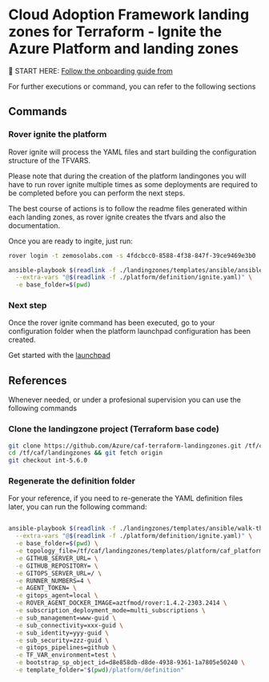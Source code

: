 # Cloud Adoption Framework landing zones for Terraform - Ignite the Azure Platform and landing zones


:rocket: START HERE: [Follow the onboarding guide from](https://aztfmod.github.io/documentation/docs/azure-landing-zones/landingzones/platform/org-setup)


For further executions or command, you can refer to the following sections

## Commands

### Rover ignite the platform

Rover ignite will  process the YAML files and start building the configuration structure of the TFVARS. 

Please note that during the creation of the platform landingones you will have to run rover ignite multiple times as some deployments are required to be completed before you can perform the next steps. 

The best course of actions is to follow the readme files generated within each landing zones, as rover ignite creates the tfvars and also the documentation.

Once you are ready to ingite, just run:

```bash
rover login -t zemosolabs.com -s 4fdcbcc0-8588-4f38-847f-39ce9469e3b0

ansible-playbook $(readlink -f ./landingzones/templates/ansible/ansible.yaml) \
  --extra-vars "@$(readlink -f ./platform/definition/ignite.yaml)" \
  -e base_folder=$(pwd)

```

### Next step

Once the rover ignite command has been executed, go to your configuration folder when the platform launchpad configuration has been created.

Get started with the [launchpad](/tf/caf/platform/definition/level0/launchpad)



## References

Whenever needed, or under a profesional supervision you can use the following commands

### Clone the landingzone project (Terraform base code)

```bash
git clone https://github.com/Azure/caf-terraform-landingzones.git /tf/caf/landingzones
cd /tf/caf/landingzones && git fetch origin
git checkout int-5.6.0

```

### Regenerate the definition folder

For your reference, if you need to re-generate the YAML definition files later, you can run the following command: 

```bash

ansible-playbook $(readlink -f ./landingzones/templates/ansible/walk-through-ci.yaml) \
  --extra-vars "@$(readlink -f ./platform/definition/ignite.yaml)" \
  -e base_folder=$(pwd) \
  -e topology_file=/tf/caf/landingzones/templates/platform/caf_platform_prod_nonprod.yaml \
  -e GITHUB_SERVER_URL= \
  -e GITHUB_REPOSITORY= \
  -e GITOPS_SERVER_URL=/ \
  -e RUNNER_NUMBERS=4 \
  -e AGENT_TOKEN= \
  -e gitops_agent=local \
  -e ROVER_AGENT_DOCKER_IMAGE=aztfmod/rover:1.4.2-2303.2414 \
  -e subscription_deployment_mode=multi_subscriptions \
  -e sub_management=www-guid \
  -e sub_connectivity=xxx-guid \
  -e sub_identity=yyy-guid \
  -e sub_security=zzz-guid \
  -e gitops_pipelines=github \
  -e TF_VAR_environment=test \
  -e bootstrap_sp_object_id=d8e858db-d8de-4938-9361-1a7805e50240 \
  -e template_folder="$(pwd)/platform/definition"

```
